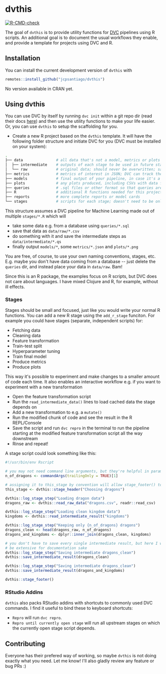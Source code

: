 
# dvthis

<!-- badges: start -->
[![R-CMD-check](https://github.com/jcpsantiago/dvthis/workflows/R-CMD-check/badge.svg)](https://github.com/jcpsantiago/dvthis/actions)
<!-- badges: end -->

The goal of `dvthis` is to provide utility functions for [DVC](https://dvc.org) 
pipelines using R scripts.
An additional goal is to document the usual workflows they enable, and provide
a template for projects using DVC and R.

## Installation

You can install the current development version of `dvthis` with

``` r
remotes::install_github("jcpsantiago/dvthis")
```

No version available in CRAN yet.

## Using dvthis

You can use DVC by itself by running `dvc init` within a git repo dir
(read their docs [here](https://dvc.org/doc)) and then use the utility functions
to make your life easier.
Or, you can use `dvthis` to setup the scaffolding for you.

* Create a new R project based on the `dvthis` template.
It will have the following folder structure and initiate DVC for you 
(DVC must be installed on your system):

```sh
.
├── data               # all data that's not a model, metrics or plots goes here
│  ├── intermediate    # outputs of each stage to be used in future stages
│  └── raw             # original data; should never be overwritten; saved in remote storage with DVC
├── metrics            # metrics of interest in JSON; DVC can track these over time
├── models             # final output of your pipeline, in case it's a model
├── plots              # any plots produced, including CSVs with data for plots (see DVC docs)
├── queries            # .sql files or other format so that queries are also tracked
├── R                  # additional R functions needed for this project and not in a pkg yet
├── reports            # more complete reports or model cards
└── stages             # scripts for each stage; doesn't need to be only in R!
```

This structure assumes a DVC pipeline for Machine Learning made out of multiple `stages/*.R` which will 

* take some data e.g. from a database using `queries/*.sql`
* save that data as `data/raw/*.csv`
* do something with it and save the intermediate steps as `data/intermediate/*.qs`
* finally output `models/*`, some `metrics/*.json` and `plots/*.png`

You are free, of course, to use your own naming conventions, stages, etc.
E.g. maybe you don't have data coming from a database -- just delete the `queries` dir,
and instead place your data in `data/raw`. Bam!

Since this is an R package, the examples focus on R scripts, but DVC does not care about languages.
I have mixed Clojure and R, for example, without ill effects.


### Stages

Stages should be small and focused, just like you would write your normal R functions.
You can add a new R stage using the `add_r_stage` funciton.
For example you could have stages (separate, independent scripts) for:

* Fetching data
* Cleaning data
* Feature transformation
* Train-test split
* Hyperparameter tuning
* Train final model
* Produce metrics
* Produce plots

This way it's possible to experiment and make changes to a smaller amount of code 
each time.
It also enables an interactive workflow e.g. if you want to experiment with a new transformation

* Open the feature transformation script
* Run the `read_intermediate_data()` lines to load cached data the stage depends on
* Add a new transformation to e.g. a `mutate()`
* Run the modified chunk of code and see the result in the R REPL/Console
* Save the script and run `dvc repro` in the terminal to run the pipeline starting at the modified feature transformation script all the way downstream
* Rinse and repeat!

A stage script could look something like this:
```r
#!/usr/bin/env Rscript

# you may not need command line arguments, but they're helpful in parameterised pipelines
n_of_dragons <- commandArgs(trailingOnly = TRUE)[1]

# assigning it to this_stage by convention will allow stage_footer() to be called without args
this_stage <- dvthis::stage_header("Choosing dragons")

dvthis::log_stage_step("Loading dragon data")
dragons_raw <- dvthis::read_raw_data("dragons.csv", readr::read_csv)

dvthis::log_stage_step("Loading clean kingdom data")
kingdoms <- dvthis::read_intermediate_result("kingdoms")

dvthis::log_stage_step("Keeping only {n_of_dragons} dragons")
dragons_clean <- head(dragons_raw, n_of_dragons)
dragons_and_kingdoms <- dplyr::inner_join(dragons_clean, kingdoms)

# you don't have to save every single intermediate result, but here I want to 
# be extensive for documentation sake
dvthis::log_stage_step("Saving intermediate dragons_clean")
dvthis::save_intermediate_result(dragons_clean)

dvthis::log_stage_step("Saving intermediate dragons_clean")
dvthis::save_intermediate_result(dragons_and_kingdoms)

dvthis::stage_footer()
```

### RStudio Addins

`dvthis` also packs RStudio addins with shortcuts to commonly used DVC commands.
I find it useful to bind these to keyboard shortcuts:

* `Repro` will run `dvc repro`.
* `Repro until currently open stage` will run all upstream stages on which the currently open stage script depends.

## Contributing

Everyone has their prefered way of working, so maybe `dvthis` is not doing exactly what you need. Let me know! I'll also gladly review any feature or bug PRs :)
